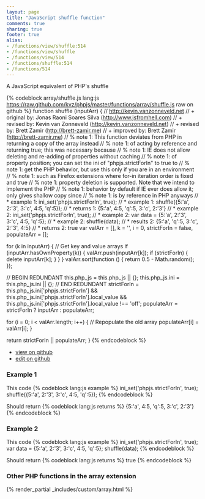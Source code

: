 ```yaml
---
layout: page
title: "JavaScript shuffle function"
comments: true
sharing: true
footer: true
alias:
- /functions/view/shuffle:514
- /functions/view/shuffle
- /functions/view/514
- /functions/shuffle:514
- /functions/514
---
```

<!-- Generated by Rakefile:build -->
A JavaScript equivalent of PHP's shuffle

{% codeblock array/shuffle.js lang:js https://raw.github.com/kvz/phpjs/master/functions/array/shuffle.js raw on github %}
function shuffle (inputArr) {
  // http://kevin.vanzonneveld.net
  // +   original by: Jonas Raoni Soares Silva (http://www.jsfromhell.com)
  // +    revised by: Kevin van Zonneveld (http://kevin.vanzonneveld.net)
  // +    revised by: Brett Zamir (http://brett-zamir.me)
  // +   improved by: Brett Zamir (http://brett-zamir.me)
  // %        note 1: This function deviates from PHP in returning a copy of the array instead
  // %        note 1: of acting by reference and returning true; this was necessary because
  // %        note 1: IE does not allow deleting and re-adding of properties without caching
  // %        note 1: of property position; you can set the ini of "phpjs.strictForIn" to true to
  // %        note 1: get the PHP behavior, but use this only if you are in an environment
  // %        note 1: such as Firefox extensions where for-in iteration order is fixed and true
  // %        note 1: property deletion is supported. Note that we intend to implement the PHP
  // %        note 1: behavior by default if IE ever does allow it; only gives shallow copy since
  // %        note 1: is by reference in PHP anyways
  // *     example 1: ini_set('phpjs.strictForIn', true);
  // *     example 1: shuffle({5:'a', 2:'3', 3:'c', 4:5, 'q':5});
  // *     returns 1: {5:'a', 4:5, 'q':5, 3:'c', 2:'3'}
  // *     example 2: ini_set('phpjs.strictForIn', true);
  // *     example 2: var data = {5:'a', 2:'3', 3:'c', 4:5, 'q':5};
  // *     example 2: shuffle(data);
  // *     results 2: {5:'a', 'q':5, 3:'c', 2:'3', 4:5}
  // *     returns 2: true
  var valArr = [],
    k = '',
    i = 0,
    strictForIn = false,
    populateArr = [];

  for (k in inputArr) { // Get key and value arrays
    if (inputArr.hasOwnProperty(k)) {
      valArr.push(inputArr[k]);
      if (strictForIn) {
        delete inputArr[k];
      }
    }
  }
  valArr.sort(function () {
    return 0.5 - Math.random();
  });

  // BEGIN REDUNDANT
  this.php_js = this.php_js || {};
  this.php_js.ini = this.php_js.ini || {};
  // END REDUNDANT
  strictForIn = this.php_js.ini['phpjs.strictForIn'] && this.php_js.ini['phpjs.strictForIn'].local_value && this.php_js.ini['phpjs.strictForIn'].local_value !== 'off';
  populateArr = strictForIn ? inputArr : populateArr;

  for (i = 0; i < valArr.length; i++) { // Repopulate the old array
    populateArr[i] = valArr[i];
  }

  return strictForIn || populateArr;
}
{% endcodeblock %}

 - [view on github](https://github.com/kvz/phpjs/blob/master/functions/array/shuffle.js)
 - [edit on github](https://github.com/kvz/phpjs/edit/master/functions/array/shuffle.js)

### Example 1
This code
{% codeblock lang:js example %}
ini_set('phpjs.strictForIn', true);
shuffle({5:'a', 2:'3', 3:'c', 4:5, 'q':5});
{% endcodeblock %}

Should return
{% codeblock lang:js returns %}
{5:'a', 4:5, 'q':5, 3:'c', 2:'3'}
{% endcodeblock %}

### Example 2
This code
{% codeblock lang:js example %}
ini_set('phpjs.strictForIn', true);
var data = {5:'a', 2:'3', 3:'c', 4:5, 'q':5};
shuffle(data);
{% endcodeblock %}

Should return
{% codeblock lang:js returns %}
true
{% endcodeblock %}


### Other PHP functions in the array extension
{% render_partial _includes/custom/array.html %}
